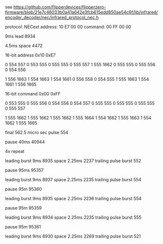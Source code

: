 see https://github.com/flipperdevices/flipperzero-firmware/blob/21e7c46033b0a41a642e3fcb615edd850ae54c6f/lib/infrared/encoder_decoder/nec/infrared_protocol_nec.h

protocol: NECext
address: 10 E7 00 00
command: 00 FF 00 00

9ms lead 8934

4.5ms space 4472

16-bit address 0x10 0xE7

0 554 557
0 553 555
0 555 555
0 555 557
1 555 1662
0 555 555
0 555 556
0 554 556

1 556 1663
1 554 1663
1 554 1661
0 556 558
0 554 555
1 555 1663
1 554 1661
1 556 1665

16-bit command 0x00 0xFF

0 553 555 
0 555 556
0 554 556
0 554 557
0 555 555
0 555 555
0 555 555
0 555 557

1 555 1662
1 555 1662
1 555 1662
1 555 1664
1 554 1662
1 555 1663
1 554 1662
1 555 1665

final 562.5 micro sec pulse 554

pause 40ms 40944

4x repeat 

leading burst 9ms 8935
space 2.25ms 2237
trailing pulse burst 552

pause 95ms 95357

leading burst 9ms 8937
space 2.25ms 2235
trailing pulse burst 554

pause 95m 95360

leading burst 9ms 8935
space 2.25ms 2236
trailing pulse burst 554

pause 95m 95359

leading burst 9ms  8934
space 2.25ms  2235
trailing pulse burst  555

pause 95m 95361

leading burst 9ms 8930
space 2.25ms 2269
trailing pulse burst 521